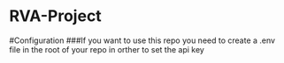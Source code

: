 # RVA-Project

 
#Configuration
###If you want to use this repo you need to create a .env file in the root of your repo in orther to set the api key
